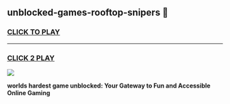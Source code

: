 
## unblocked-games-rooftop-snipers 👋
<h3>
<a href="https://premium.freeplayer.one?title=unblocked-games-rooftop-snipers&ref=14F">CLICK TO PLAY</a></h3>
<hr>

<h3>
<a href="https://premium.freeplayer.one?title=unblocked-games-rooftop-snipers&ref=14F">CLICK 2 PLAY</a>
  
</h3>

<a href="https://premium.freeplayer.one?title=unblocked-games-rooftop-snipers&ref=12F/"><img src="https://clearcache.store/games.png"></a>


**worlds hardest game unblocked: Your Gateway to Fun and Accessible Online Gaming**
